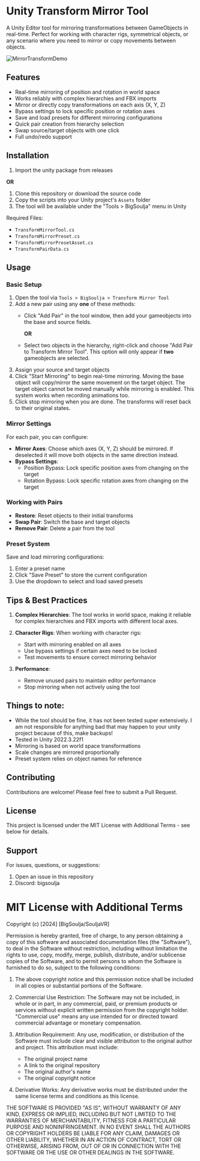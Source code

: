 # Unity Transform Mirror Tool

A Unity Editor tool for mirroring transformations between GameObjects in real-time. Perfect for working with character rigs, symmetrical objects, or any scenario where you need to mirror or copy movements between objects.

![MirrorTransformDemo](https://github.com/user-attachments/assets/77a2e656-10a2-47aa-ba75-a0a0abd095d7)

## Features

- Real-time mirroring of position and rotation in world space
- Works reliably with complex hierarchies and FBX imports
- Mirror or directly copy transformations on each axis (X, Y, Z)
- Bypass settings to lock specific position or rotation axes
- Save and load presets for different mirroring configurations
- Quick pair creation from hierarchy selection
- Swap source/target objects with one click
- Full undo/redo support

## Installation

1. Import the unity package from releases

**OR**

1. Clone this repository or download the source code
2. Copy the scripts into your Unity project's `Assets` folder
3. The tool will be available under the "Tools > BigSoulja" menu in Unity

Required Files:
- `TransformMirrorTool.cs`
- `TransformMirrorPreset.cs`
- `TransformMirrorPresetAsset.cs`
- `TransformPairData.cs`

## Usage

### Basic Setup

1. Open the tool via `Tools > BigSoulja > Transform Mirror Tool`
2. Add a new pair using any **one** of these methods:
   - Click "Add Pair" in the tool window, then add your gameobjects into the base and source fields.
     
     **OR**

   - Select two objects in the hierarchy, right-click and choose "Add Pair to Transform Mirror Tool". This option will only appear if **two** gameobjects are selected.
1. Assign your source and target objects
2. Click "Start Mirroring" to begin real-time mirroring. Moving the base object will copy/mirror the same movement on the target object. The target object cannot be moved manually while mirroring is enabled. This system works when recording animations too.
3. Click stop mirroring when you are done. The transforms will reset back to their original states.

### Mirror Settings

For each pair, you can configure:

- **Mirror Axes**: Choose which axes (X, Y, Z) should be mirrored. If deselected it will move both objects in the same direction instead.
- **Bypass Settings**: 
  - Position Bypass: Lock specific position axes from changing on the target
  - Rotation Bypass: Lock specific rotation axes from changing on the target

### Working with Pairs

- **Restore**: Reset objects to their initial transforms
- **Swap Pair**: Switch the base and target objects
- **Remove Pair**: Delete a pair from the tool

### Preset System

Save and load mirroring configurations:

1. Enter a preset name
2. Click "Save Preset" to store the current configuration
3. Use the dropdown to select and load saved presets

## Tips & Best Practices

1. **Complex Hierarchies**: The tool works in world space, making it reliable for complex hierarchies and FBX imports with different local axes.

2. **Character Rigs**: When working with character rigs:
   - Start with mirroring enabled on all axes
   - Use bypass settings if certain axes need to be locked
   - Test movements to ensure correct mirroring behavior

3. **Performance**: 
   - Remove unused pairs to maintain editor performance
   - Stop mirroring when not actively using the tool

## Things to note:
- While the tool should be fine, it has not been tested super extensively. I am not responsible for anything bad that may happen to your unity project because of this, make backups!
- Tested in Unity 2022.3.22f1
- Mirroring is based on world space transformations
- Scale changes are mirrored proportionally
- Preset system relies on object names for reference

## Contributing

Contributions are welcome! Please feel free to submit a Pull Request.

## License

This project is licensed under the MIT License with Additional Terms - see below for details.

## Support

For issues, questions, or suggestions:
1. Open an issue in this repository
2. Discord: bigsoulja

# MIT License with Additional Terms

Copyright (c) [2024] [BigSoulja/SouljaVR]

Permission is hereby granted, free of charge, to any person obtaining a copy of this software and associated documentation files (the "Software"), to deal in the Software without restriction, including without limitation the rights to use, copy, modify, merge, publish, distribute, and/or sublicense copies of the Software, and to permit persons to whom the Software is furnished to do so, subject to the following conditions:

1. The above copyright notice and this permission notice shall be included in all copies or substantial portions of the Software.

2. Commercial Use Restriction: The Software may not be included, in whole or in part, in any commercial, paid, or premium products or services without explicit written permission from the copyright holder. "Commercial use" means any use intended for or directed toward commercial advantage or monetary compensation.

3. Attribution Requirement: Any use, modification, or distribution of the Software must include clear and visible attribution to the original author and project. This attribution must include:
   - The original project name
   - A link to the original repository
   - The original author's name
   - The original copyright notice

4. Derivative Works: Any derivative works must be distributed under the same license terms and conditions as this license.

THE SOFTWARE IS PROVIDED "AS IS", WITHOUT WARRANTY OF ANY KIND, EXPRESS OR IMPLIED, INCLUDING BUT NOT LIMITED TO THE WARRANTIES OF MERCHANTABILITY, FITNESS FOR A PARTICULAR PURPOSE AND NONINFRINGEMENT. IN NO EVENT SHALL THE AUTHORS OR COPYRIGHT HOLDERS BE LIABLE FOR ANY CLAIM, DAMAGES OR OTHER LIABILITY, WHETHER IN AN ACTION OF CONTRACT, TORT OR OTHERWISE, ARISING FROM, OUT OF OR IN CONNECTION WITH THE SOFTWARE OR THE USE OR OTHER DEALINGS IN THE SOFTWARE.
